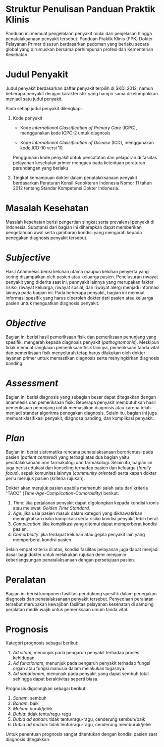 # Struktur Penulisan Panduan Praktik Klinis

Panduan ini memuat pengelolaan penyakit mulai dari penjelasan hingga
penatalaksanaan penyakit tersebut. Panduan Praktik Klinis (PPK) Dokter
Pelayanan Primer disusun berdasarkan pedoman yang berlaku secara global yang
dirumuskan bersama perhimpunan profesi dan Kementerian Kesehatan.

# Judul Penyakit

Judul penyakit berdasarkan daftar penyakit terpilih di SKDI 2012, namun
beberapa penyakit dengan karakteristik yang hampir sama dikelompokkan menjadi
satu judul penyakit. 

Pada setiap judul penyakit dilengkapi:

1. Kode penyakit

   * Kode *International Classification of Primary Care* (ICPC), menggunakan
     kode ICPC-2 untuk diagnosis

   * Kode *International Classification of Disease* (ICD), menggunakan kode
     ICD-10 versi 10.

   Penggunaan kode penyakit untuk pencatatan dan pelaporan di fasiitas
   pelayanan kesehatan primer mengacu pada ketentuan peraturan perundangan yang
   berlaku

2. Tingkat kemampuan dokter dalam penatalaksanaan penyakit berdasarkan
   Peraturan Konsil Kedokteran Indonesia Nomor 11 tahun 2012 tentang Standar
   Kompetensi Dokter Indonesia.

# Masalah Kesehatan

Masalah kesehatan berisi pengertian singkat serta prevalensi penyakit di
Indonesia. Substansi dari bagian ini diharapkan dapat memberikan pengetahuan
awal serta gambaran kondisi yang mengarah kepada penegakan diagnosis penyakit
tersebut.

# *Subjective*

Hasil Anamnesis berisi keluhan utama maupun keluhan penyerta yang sering
disampaikan oleh pasien atau keluarga pasien. Penelusuran riwayat penyakit yang
diderita saat ini, pennyakit lainnya yang merupakan faktor risiko, riwayat
keluarga, riwayat sosial, dan riwayat alergi menjadi informasi lainnya pada
bagian ini. Pada beberapa penyakit, bagian ini memuat informasi spesifik yang
harus diperoleh dokter dari pasien atau keluarga pasien untuk menguatkan
diagnosis penyakit.

# *Objective*

Bagian ini berisi hasil pemeriksaan fisik dan pemeriksaan penunjang yang
spesifik, mengarah kepada diagnosis penyakit (*pathognomonis*). Meskipun tidak
memuat rangkaian pemeriksaan fisik lainnya, pemeriksaan tanda vital dan
pemeriksaan fisik menyeluruh tetap harus dilakukan oleh dokter layanan primer
untuk memastikan diagnosis serta menyingkirkan diagnosis banding.

# *Assessment*

Bagian ini berisi diagnosis yang sebagian besar dapat ditegakkan dengan
anamnesis dan pemeriksaan fisik. Beberapa penyakit membutuhkan hasil
pemeriksaan penunjang untuk memastikan diagnosis atau karena telah menjadi
standar algoritma penegakan diagnosis. Selain itu, bagian ini juga memuat
klasifikasi penyakit, diagnosa banding, dan komplikasi penyakit.

# *Plan* 

Bagian ini berisi sistematika rencana penatalaksanaan berorientasi pada pasien
(*patient centered*) yang terbagi atas dua bagian yaitu penatalaksanaan non
farmakologi dan farmakologi. Selain itu, bagian ini juga berisi edukasi dan
konseling terhadap pasien dan keluarga (*family focus*), aspek komunitas
lainnya (*community oriented*) serta kapan dokter perlu merujuk pasien (kriteria
rujukan).

Dokter akan merujuk pasien apabila memenuhi salah satu dari kriteria "TACC"
(*Time-Age-Complication-Comorbidity*) berikut:

1. *Time*: jika perjalanan penyakit dapat digolongkan kepada kondisi kronis
   atau melewati *Golden Time Standard*.
2. *Age*: jika usia pasien masuk dalam kategori yang dikhawatirkan
   meningkatkan risiko komplikasi serta risiko kondisi penyakit lebih berat.
3. *Complication*: jika komplikasi yang ditemui dapat memperberat kondisi pasien.
4. *Comorbidity*: jika terdapat keluhan atau gejala penyakit lain yang
   memperberat kondisi pasien

Selain empat kriteria di atas, kondisi fasilitas pelayanan juga dapat menjadi
dasar bagi dokter untuk melakukan rujukan demi menjamin keberlangsungan
penatalaksanaan dengan persetujuan pasien.

# Peralatan

Bagian ini berisi komponen fasilitas pendukung spesifik dalam penegakan
diagnosis dan penatalaksanaan penyakit tersebut. Penyediaan peralatan tersebut
merupakan kewajiban fasilitas pelayanan kesehatan di samping peralatan medik
wajib untuk pemeriksaan umum tanda vital.

# Prognosis

Kategori prognosis sebagai berikut:

1. *Ad vitam*, menunjuk pada pengaruh penyakit terhadap proses kehidupan.
2. *Ad functionam*, menunjuk pada pengaruh penyakit terhadap fungsi organ atau
   fungsi manusia dalam melakukan tugasnya.
3. *Ad sanationam*, menunjuk pada penyakit yang dapat sembuh total sehingga
   dapat beraktivitas seperti biasa.

Prognosis digolongkan sebagai berikut:

1. *Sanam*: sembuh
2. *Bonam*: baik
3. *Malam*: buruk/jelek
4. *Dubia*: tidak tentu/ragu-ragu
5. *Dubia ad sanam*: tidak tentu/ragu-ragu, cenderung sembuh/baik
6. *Dubia ad malam*: tidak tentu/ragu-ragu, cenderung memburuk/jelek

Untuk penentuan prognosis sangat ditentukan dengan kondisi pasien saat
diagnosis ditegakkan.
